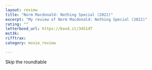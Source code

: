 ```yaml
---
layout: review
title: "Norm Macdonald: Nothing Special (2022)"
excerpt: "My review of Norm Macdonald: Nothing Special (2022)"
rating: ""
letterboxd_url: https://boxd.it/3dS1dT
mst3k: 
rifftrax: 
category: movie_review

---
```


Skip the roundtable